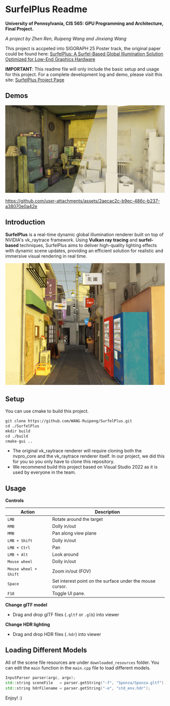 # SurfelPlus Readme

**University of Pennsylvania, CIS 565: GPU Programming and Architecture, Final Project.**

_A project by Zhen Ren, Ruipeng Wang and Jinxiang Wang_

This project is accpeted into SIGGRAPH 25 Poster track, the original paper could be found here: [SurfelPlus: A Surfel-Based Global Illumination Solution Optimized for Low-End Graphics Hardware](https://dl.acm.org/doi/10.1145/3721250.3742969)

**IMPORTANT**: This readme file will only include the basic setup and usage for this project. For a complete development log and demo, please visit this site: [SurfelPlus Project Page](https://wang-ruipeng.github.io/SurfelPlus/)

## Demos

![image.png](/docs/img/HeaderImage.png)

https://github.com/user-attachments/assets/2aecac2c-b9ec-486c-b237-a38070e0a42e

## Introduction

**SurfelPlus** is a real-time dynamic global illumination renderer built on top of NVIDIA's vk_raytrace framework. Using **Vulkan ray tracing** and **surfel-based** techniques, SurfelPlus aims to deliver high-quality lighting effects with dynamic scene updates, providing an efficient solution for realistic and immersive visual rendering in real time.

![DemoImage.png](docs/img/logo.png)

## Setup

You can use cmake to build this project.

```
git clone https://github.com/WANG-Ruipeng/SurfelPlus.git
cd ./SurfelPlus
mkdir build
cd ./build
cmake-gui ..
```

-   The original vk_raytrace renderer will require cloning both the nvpro_core and the vk_raytrace renderer itself. In our project, we did this for you so you only have to clone this repository.
-   We recommend build this project based on Visual Studio 2022 as it is used by everyone in the team.

## Usage

**Controls**

| Action                | Description                                               |
| --------------------- | --------------------------------------------------------- |
| `LMB`                 | Rotate around the target                                  |
| `RMB`                 | Dolly in/out                                              |
| `MMB`                 | Pan along view plane                                      |
| `LMB + Shift`         | Dolly in/out                                              |
| `LMB + Ctrl`          | Pan                                                       |
| `LMB + Alt`           | Look around                                               |
| `Mouse wheel`         | Dolly in/out                                              |
| `Mouse wheel + Shift` | Zoom in/out (FOV)                                         |
| `Space`               | Set interest point on the surface under the mouse cursor. |
| `F10`                 | Toggle UI pane.                                           |

**Change glTF model**

-   Drag and drop glTF files (`.gltf` or `.glb`) into viewer

**Change HDR lighting**

-   Drag and drop HDR files (`.hdr`) into viewer

## Loading Different Models

All of the scene file resources are under `downloaded_resources` folder. You can edit the `main` function in the `main.cpp` file to load different models.

```cpp
InputParser parser(argc, argv);
std::string sceneFile   = parser.getString("-f", "Sponza/Sponza.gltf");
std::string hdrFilename = parser.getString("-e", "std_env.hdr");
```

Enjoy! :)
